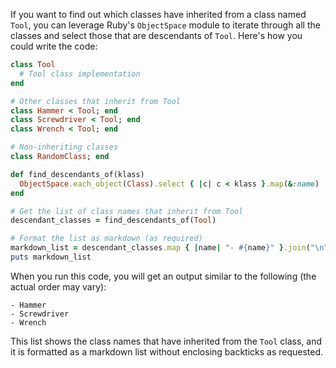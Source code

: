 If you want to find out which classes have inherited from a class named `Tool`, you can leverage Ruby's `ObjectSpace` module to iterate through all the classes and select those that are descendants of `Tool`. Here's how you could write the code:

```ruby
class Tool
  # Tool class implementation
end

# Other classes that inherit from Tool
class Hammer < Tool; end
class Screwdriver < Tool; end
class Wrench < Tool; end

# Non-inheriting classes
class RandomClass; end

def find_descendants_of(klass)
  ObjectSpace.each_object(Class).select { |c| c < klass }.map(&:name)
end

# Get the list of class names that inherit from Tool
descendant_classes = find_descendants_of(Tool)

# Format the list as markdown (as required)
markdown_list = descendant_classes.map { |name| "- #{name}" }.join("\n")
puts markdown_list
```

When you run this code, you will get an output similar to the following (the actual order may vary):

```
- Hammer
- Screwdriver
- Wrench
```

This list shows the class names that have inherited from the `Tool` class, and it is formatted as a markdown list without enclosing backticks as requested.

